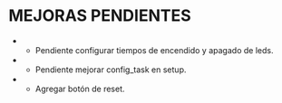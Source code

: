 # MEJORAS PENDIENTES
* * Pendiente configurar tiempos de encendido y apagado de leds.
* * Pendiente mejorar config_task en setup.
* * Agregar botón de reset.